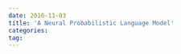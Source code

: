 ```yaml
---
date: 2016-11-03
title: 'A Neural Probabilistic Language Model'
categories: 
tag: 
---
```

<script language="javascript" type="text/javascript">
window.location.href = "https://www.zybuluo.com/ShawnNg/note/553404
"
</script>
